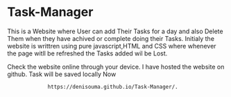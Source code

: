 # Task-Manager

This is a Website where User can add Their Tasks for a day and also Delete Them when they have achived or complete doing their Tasks.
Initialy the website is writtren using pure javascript,HTML and CSS where whenever the page witll be refreshed the Tasks added wil be Lost.

Check the website online through your device. I have hosted the website on github.
Task will be saved locally Now


                 https://denisouma.github.io/Task-Manager/.



